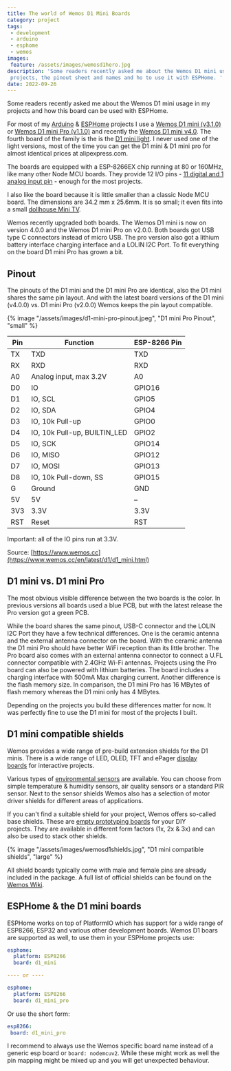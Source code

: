 ```yaml
---
title: The world of Wemos D1 Mini Boards
category: project
tags:
 - development
 - arduino
 - esphome
 - wemos
images:
 feature: /assets/images/wemosd1hero.jpg
description: 'Some readers recently asked me about the Wemos D1 mini usage in my
 projects, the pinout sheet and names and ho to use it with ESPHome. '
date: 2022-09-26
---
```


Some readers recently asked me about the Wemos D1 mini usage in my projects and how this board can be used with ESPHome.

For most of my [Arduino](/tags/arduino/) & [ESPHome](/tags/esphome/) projects I use a [Wemos D1 mini (v3.1.0)](https://www.wemos.cc/en/latest/d1/d1_mini_3.1.0.html) or [Wemos D1 mini Pro (v1.1.0)](https://www.wemos.cc/en/latest/d1/d1_mini_pro.html) and recently the [Wemos D1 mini v4.0](https://www.wemos.cc/en/latest/d1/d1_mini.html). The fourth board of the family is the is the [D1 mini light](https://www.wemos.cc/en/latest/d1/d1_mini_lite.html). I never used one of the light versions, most of the time you can get the D1 mini & D1 mini pro for almost identical prices at alipexpress.com.

The boards are equipped with a ESP-8266EX chip running at 80 or 160MHz, like many other Node MCU boards. They provide 12 I/O pins - [11 digital and 1 analog input pin](#pinout) - enough for the most projects.

I also like the board because it is little smaller than a classic Node MCU board. The dimensions are 34.2 mm x 25.6mm. It is so small; it even fits into a small [dollhouse Mini TV](/mini-tv/).

Wemos recently upgraded both boards. The Wemos D1 mini is now on version 4.0.0 and the Wemos D1 mini Pro on v2.0.0. Both boards got USB type C connectors instead of micro USB. The pro version also got a lithium battery interface charging interface and a LOLIN I2C Port. To fit everything on the board D1 mini Pro has grown a bit.

## Pinout

The pinouts of the D1 mini and the D1 mini Pro are identical, also the D1 mini shares the same pin layout. And with the latest board versions of the D1 mini (v4.0.0) vs. D1 mini Pro (v2.0.0) Wemos keeps the pin layout compatible.

{% image "/assets/images/d1-mini-pro-pinout.jpeg", "D1 mini Pro Pinout", "small" %}

| **Pin** | **Function**                 | **ESP-8266 Pin** |
| ------- | ---------------------------- | ---------------- |
| TX      | TXD                          | TXD              |
| RX      | RXD                          | RXD              |
| A0      | Analog input, max 3.2V       | A0               |
| D0      | IO                           | GPIO16           |
| D1      | IO, SCL                      | GPIO5            |
| D2      | IO, SDA                      | GPIO4            |
| D3      | IO, 10k Pull-up              | GPIO0            |
| D4      | IO, 10k Pull-up, BUILTIN_LED | GPIO2            |
| D5      | IO, SCK                      | GPIO14           |
| D6      | IO, MISO                     | GPIO12           |
| D7      | IO, MOSI                     | GPIO13           |
| D8      | IO, 10k Pull-down, SS        | GPIO15           |
| G       | Ground                       | GND              |
| 5V      | 5V                           | –                |
| 3V3     | 3.3V                         | 3.3V             |
| RST     | Reset                        | RST              |

Important: all of the IO pins run at 3.3V.

Source: [https://www.wemos.cc](https://www.wemos.cc/en/latest/d1/d1_mini.html)

## D1 mini vs. D1 mini Pro

The most obvious visible difference between the two boards is the color. In previous versions all boards used a blue PCB, but with the latest release the Pro version got a green PCB.

While the board shares the same pinout, USB-C connector and the LOLIN I2C Port they have a few technical differences. One is the ceramic antenna and the external antenna connector on the board. With the ceramic antenna the D1 mini Pro should have better WiFi reception than its little brother. The Pro board also comes with an external antenna connector to connect a U.FL connector compatible with 2.4GHz Wi-Fi antennas. Projects using the Pro board can also be powered with lithium batteries. The board includes a charging interface with 500mA Max charging current. Another difference is the flash memory size. In comparison, the D1 mini Pro has 16 MBytes of flash memory whereas the D1 mini only has 4 MBytes.

Depending on the projects you build these differences matter for now. It was perfectly fine to use the D1 mini for most of the projects I built.

## D1 mini compatible shields

Wemos provides a wide range of pre-build extension shields for the D1 minis. There is a wide range of LED, OLED, TFT and ePager [display boards](https://www.wemos.cc/en/latest/d1_mini_shield/index.html#display-interactive-shields) for interactive projects.

Various types of [environmental sensors](https://www.wemos.cc/en/latest/d1_mini_shield/index.html#environment-shields) are available. You can choose from simple temperature & humidity sensors, air quality sensors or a standard PIR sensor. Next to the sensor shields Wemos also has a selection of motor driver shields for different areas of applications.

If you can't find a suitable shield for your project, Wemos offers so-called base shields. These are [empty prototyping boards](https://www.wemos.cc/en/latest/d1_mini_shield/index.html#others) for your DIY projects. They are available in different form factors (1x, 2x & 3x) and can also be used to stack other shields.

{% image "/assets/images/wemosd1shields.jpg", "D1 mini compatible shields", "large" %}

All shield boards typically come with male and female pins are already included in the package. A full list of official shields can be found on the [Wemos Wiki](https://www.wemos.cc/en/latest/d1_mini_shield/index.html).

## ESPHome & the D1 mini boards

ESPHome works on top of PlatformIO which has support for a wide range of ESP8266, ESP32 and various other development boards. Wemos D1 boars are supported as well, to use them in your ESPHome projects use:

```yaml
esphome:
  platform: ESP8266
  board: d1_mini

---- or ----

esphome:
  platform: ESP8266
  board: d1_mini_pro
```

Or use the short form:

```yaml
esp8266:
 board: d1_mini_pro
```

I recommend to always use the Wemos specific board name instead of a generic esp board or `board: nodemcuv2`. While these might work as well the pin mapping might be mixed up and you will get unexpected behaviour.
